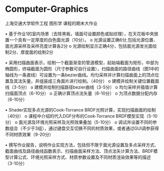 # Computer-Graphics

上海交通大学软件工程 图形学 课程的期末大作业

•	基于作业1的室内场景（去除黑板，墙面可设置颜色或贴纹理），在天花板中央放置一个具有一定厚度的白色面光源（10分）。
o	光源设置正确6分,包括光源位置、面光源采样及采样亮度计算各2分
o	光源绘制显示正确4分，包括面光源发光面绘制2分、厚度面的绘制2分

•	采用扫描曲面表示，绘制一个截面渐变的管道模型，起始端截面为矩形，中部为椭圆形，终端截面为圆形（尺寸参数可自行设置），扫描曲面的路径曲线（图1中的轴线为一条直线）可设置为一条bezier曲线。均匀采样并计算扫描曲面上的顶点位置及其法矢量，并组装成三角面片进行绘制。（40分）
o	建模并绘制关键位置截面线（3-5分）
o	建模并绘制扫描路径bezier曲线（3-5分）
o	均匀采样并插值计算扫描面顶点（6-10分）
o	正确计算顶点法矢量（6-10分）
o	为顶点数据分配内存（6-10分）

•	Shader实现多点光源的Cook-Torrance BRDF光照计算，实现扫描曲面的绘制（40分）
o	课程中介绍的代入DGF分布的Cook-Torrance BRDF模型实现（5-10分）
o	面光源及环境光照采样及光照效果叠加（5-10分）
o	调试并设置不同的参数组合（不少于3组），通过键盘交互切换不同的材质效果，或者通过GUI调参获得不同材质效果（9-20分）

•	撰写作业报告，说明作业实现方法，包括但不限于面光源设置及多点采样方式、截面曲线及路径曲线函数表示、扫描曲面采样方法、顶点法矢计算方法、BRDF模型计算公式、环境光照采样方式、材质参数设置及不同材质渲染效果等的描述（3-10分）


